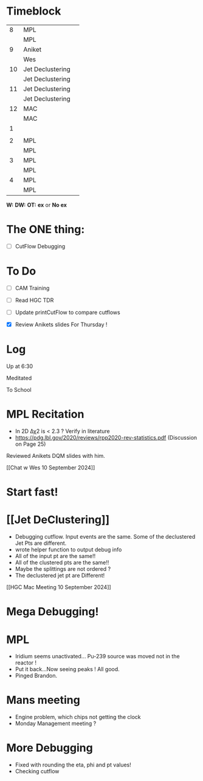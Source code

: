 # Timeblock

|     |                  |     |
| --- | ---------------- | --- |
| 8   | MPL              |     |
|     | MPL              |     |
| 9   | Aniket           |     |
|     | Wes              |     |
| 10  | Jet Declustering |     |
|     | Jet Declustering |     |
| 11  | Jet Declustering |     |
|     | Jet Declustering |     |
| 12  | MAC              |     |
|     | MAC              |     |
| 1   |                  |     |
|     |                  |     |
| 2   | MPL              |     |
|     | MPL              |     |
| 3   | MPL              |     |
|     | MPL              |     |
| 4   | MPL              |     |
|     | MPL              |     |

**W:**
**DW:**
**OT:**
**ex** or **No ex**

# The ONE thing: 
- [ ] CutFlow Debugging


# To Do
- [ ] CAM Training
- [ ] Read HGC TDR
- [ ] Update printCutFlow to compare cutflows
- [x] Review Anikets slides For Thursday !


# Log

Up at 6:30

Meditated 

To School
# MPL Recitation 
- In 2D Δχ2 is < 2.3 ?   Verify in literature 
- https://pdg.lbl.gov/2020/reviews/rpp2020-rev-statistics.pdf (Discussion on Page 25)

Reviewed Anikets DQM slides with him.

[[Chat w Wes 10 September 2024]]

# Start fast!

# [[Jet DeClustering]]
- Debugging cutflow.  Input events are the same.  Some of the declustered Jet Pts are different.
- wrote helper function to output debug info
- All of the input pt are the same!!
- All of the clustered pts are the same!!
- Maybe the splittings are not ordered ?
- The declustered jet pt are Different!

[[HGC Mac Meeting 10 September 2024]]

# Mega Debugging!

# MPL
- Iridium seems unactivated... Pu-239 source was moved not in the reactor !
- Put it back...Now seeing peaks ! All good.
- Pinged Brandon.

# Mans meeting
- Engine problem, which chips not getting the clock
- Monday Management meeting ?

# More Debugging
- Fixed with rounding the eta, phi and pt values!
- Checking cutflow